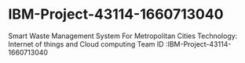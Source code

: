 # IBM-Project-43114-1660713040
Smart Waste Management System For Metropolitan Cities
Technology: Internet of things and Cloud computing 
Team ID :IBM-Project-43114-1660713040

